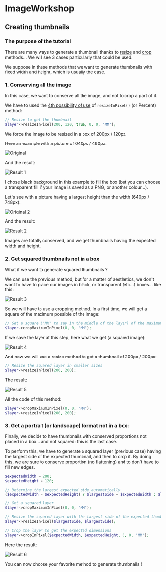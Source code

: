 # ImageWorkshop

## Creating thumbnails

### The purpose of the tutorial

There are many ways to generate a thumbnail thanks to [resize](TODO) and [crop](TODO) methods...
We will see 3 cases particularly that could be used.

We suppose in these methods that we want to generate thumbnails with fixed width and height, which is usually the case.

### 1. Conserving all the image

In this case, we want to conserve all the image, and not to crop a part of it.

We have to used the [4th possibility of use](TODO) of `resizeInPixel()` (or Percent) method:

```php
// Resize to get the thumbnail
$layer->resizeInPixel(200, 120, true, 0, 0, 'MM');
```

We force the image to be resized in a box of 200px / 120px.

Here an example with a picture of 640px / 480px:

![Original](img/thumbnails/xoriginal.jpg)

And the result:

![Result 1](img/thumbnails/xresult1.jpg)

I chose black background in this example to fill the box (but you can choose a transparent fill if your image is saved as a PNG, or another colour...).

Let's see with a picture having a largest height than the width (640px / 748px):

![Original 2](img/thumbnails/xoriginal2.jpg)

And the result:

![Result 2](img/thumbnails/xresult2.jpg)

Images are totally conserved, and we get thumbnails having the expected width and height.

### 2. Get squared thumbnails not in a box

What if we want to generate squared thumbnails ?

We can use the previous method, but for a matter of aesthetics, we don't want to have to place our images in black, or transparent (etc...) boxes... like this:

![Result 3](img/thumbnails/xresult3.jpg)

So we will have to use a cropping method. In a first time, we will get a square of the maximum possible of the image:

```php
// Get a square ("MM" to say in the middle of the layer) of the maximum possible
$layer->cropMaximumInPixel(0, 0, "MM");
```

If we save the layer at this step, here what we get (a squared image):

![Result 4](img/thumbnails/xresult4.jpg)

And now we will use a resize method to get a thumbnail of 200px / 200px:

```php
// Resize the squared layer in smaller sizes
$layer->resizeInPixel(200, 200);
```

The result:

![Result 5](img/thumbnails/xresult5.jpg)

All the code of this method:

```php
$layer->cropMaximumInPixel(0, 0, "MM");
$layer->resizeInPixel(200, 200);
```

### 3. Get a portrait (or landscape) format not in a box:

Finally, we decide to have thumbnails with conserved proportions not placed in a box... and not squared: this is the last case.

To perform this, we have to generate a squared layer (previous case) having the largest side of the expected thumbnail, and then to crop it. By doing this, we are sure to conserve proportion (no flattening) and to don't have to fill new edges.

```php
$expectedWidth = 200;
$expectedHeight = 120;

// Determine the largest expected side automatically
($expectedWidth > $expectedHeight) ? $largestSide = $expectedWidth : $largestSide = $expectedHeight;

// Get a squared layer
$layer->cropMaximumInPixel(0, 0, "MM");

// Resize the squared layer with the largest side of the expected thumb
$layer->resizeInPixel($largestSide, $largestSide);

// Crop the layer to get the expected dimensions
$layer->cropInPixel($expectedWidth, $expectedHeight, 0, 0, 'MM');
````

Here the result:

![Result 6](img/thumbnails/xresult6.jpg)

You can now choose your favorite method to generate thumbnails !
